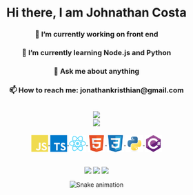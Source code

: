<div align="center">
<h1>Hi there, I am Johnathan Costa</h1>
<h3>🔭 I’m currently working on front end</h3>
<h3 align="rigth">🌱 I’m currently learning Node.js and Python</h3>
<h3>💬 Ask me about anything</h3>
<h3>📫 How to reach me: jonathankristhian@gmail.com</h3>
</div>
<br>

<div align="center">
  <a href="https://github.com/johnkrist">
  <img height="180em" src="https://github-readme-stats.vercel.app/api?username=johnkrist&show_icons=true&theme=dark&include_all_commits=true&count_private=true"/>
<br>
</div>
  <div align="center">
    <img height="180em" src="https://github-readme-stats.vercel.app/api/top-langs/?username=johnkrist&layout=compact&langs_count=7&theme=dark"/>
</div>
  
<div align="center"><br>
  <img align="center" alt="jk-Js" height="40" width="40" src="https://raw.githubusercontent.com/devicons/devicon/master/icons/javascript/javascript-plain.svg">
  <img align="center" alt="jk-Ts" height="40" width="40" src="https://raw.githubusercontent.com/devicons/devicon/master/icons/typescript/typescript-plain.svg">
  <img align="center" alt="jk-React" height="40" width="40" src="https://raw.githubusercontent.com/devicons/devicon/master/icons/react/react-original.svg">
  <img align="center" alt="jk-HTML" height="40" width="40" src="https://raw.githubusercontent.com/devicons/devicon/master/icons/html5/html5-original.svg">
  <img align="center" alt="jk-CSS" height="40" width="40" src="https://raw.githubusercontent.com/devicons/devicon/master/icons/css3/css3-original.svg">
  <img align="center" alt="jk-Python" height="40" width="40" src="https://raw.githubusercontent.com/devicons/devicon/master/icons/python/python-original.svg">
  <img align="center" alt="jk-Csharp" height="40" width="40" src="https://raw.githubusercontent.com/devicons/devicon/master/icons/csharp/csharp-original.svg">
</div>
  <br>
  <br>
<div align="center"> 
  <a href="https://instagram.com/johnkristhian" target="_blank"><img src="https://img.shields.io/badge/-Instagram-%23E4405F?style=for-the-badge&logo=instagram&logoColor=white" target="_blank"></a>
  <a href = "mailto:johnathankristhian@gmail.com"><img src="https://img.shields.io/badge/-Gmail-%23333?style=for-the-badge&logo=gmail&logoColor=white" target="_blank"></a>
  <a href="https://www.linkedin.com/in/johnkristhian" target="_blank"><img src="https://img.shields.io/badge/-LinkedIn-%230077B5?style=for-the-badge&logo=linkedin&logoColor=white" target="_blank"></a> 
 
  ![Snake animation](https://github.com/johnkrist/johnkrist/blob/output/github-contribution-grid-snake.svg)
</div>
